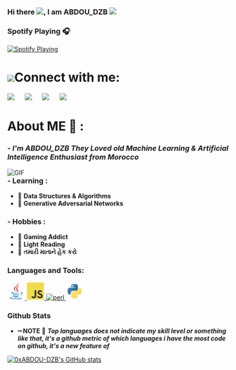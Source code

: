 ### Hi there <img src="https://raw.githubusercontent.com/MartinHeinz/MartinHeinz/master/wave.gif" width="30px">, I am **ABDOU_DZB** <img src="https://github.com/ABD0U-DZB/ABD0U-DZB/blob/main/803793060932223006.gif?raw=true" width="30px">
  
  
### Spotify Playing 🎧
[<img src="https://spotify-recently-played-readme.vercel.app/api?user=7i4n4dyk0zel9npnqdx84mbts" alt="Spotify Playing" width="400" style="align: left"/>](https://open.spotify.com/user/7i4n4dyk0zel9npnqdx84mbts)




<h1><img src="https://emojis.slackmojis.com/emojis/images/1531849430/4246/blob-sunglasses.gif?1531849430" width="30"/>Connect with me:</h1>
<p align="left">
<a href="https://github.com/ABD0U-DZB" target="_blank"><img height="30" src="https://cdn.jsdelivr.net/npm/simple-icons@3.0.1/icons/github.svg"></a>&nbsp;&nbsp;&nbsp;&nbsp;&nbsp;
<a href="https://www.instagram.com/0xabdou_dzb1/" target="_blank"><img height="30" src="https://cdn.jsdelivr.net/npm/simple-icons@3.0.1/icons/instagram.svg"></a>&nbsp;&nbsp;&nbsp;&nbsp;&nbsp;
  <a href="https://twitter.com/0xABDOU_DZB" target="_blank"><img height="30" src="https://cdn.jsdelivr.net/npm/simple-icons@3.0.1/icons/twitter.svg"></a>&nbsp;&nbsp;&nbsp;&nbsp;&nbsp;
  <a href="https://www.youtube.com/channel/UCT8ED2KaMXmoSviKd7972Fw" target="_blank"><img height="30" src="https://cdn.jsdelivr.net/npm/simple-icons@3.0.1/icons/youtube.svg"></a>&nbsp;&nbsp;&nbsp;&nbsp;&nbsp;
  
# About ME 💬 :
### - *I'm* *ABDOU_DZB* *They* *Loved* *old* *Machine* *Learning* *&* *Artificial* *Intelligence* *Enthusiast* *from* *Morocco*
<img hight="480" width="580" alt="GIF" align="right" src="https://github.com/ABD0U-DZB/ABD0U-DZB/blob/main/FUUUCK.gif">

### - Learning :
- 🔹 **Data Structures & Algorithms**
- 🔹 **Generative Adversarial Networks**

### - Hobbies : 
- 🔸 **Gaming Addict**
- 🔸 **Light** **Reading** 
- 🔸 **તમારી માતાને હેક કરો**

<h3 align="left">Languages and Tools:</h3>

<p align="left"> <a href="https://www.java.com" target="_blank"> <img src="https://raw.githubusercontent.com/devicons/devicon/master/icons/java/java-original.svg" alt="java" width="40" height="40"/> </a> <a href="https://developer.mozilla.org/en-US/docs/Web/JavaScript" target="_blank"> <img
src="https://raw.githubusercontent.com/devicons/devicon/master/icons/javascript/javascript-original.svg" alt="javascript" width="40" height="40"/> </a> <a
href="https://www.perl.org/" target="_blank"> <img src="https://api.iconify.design/logos-perl.svg" alt="perl" width="40" height="40"/> </a> <a href="https://www.python.org" target="_blank"> <img src="https://raw.githubusercontent.com/devicons/devicon/master/icons/python/python-original.svg" alt="python" width="40" height="40"/> </a> </p>



<!--- 
  if you have forked this to use on your profile, 
  Change the `github-readme-stats.ABDOU_DZB.vercel.app` to `github-readme-stats.vercel.app` 
--->

<!-- Change the `github-readme-stats.ABDOU_DZB.vercel.app` to `github-readme-stats.vercel.app`  -->

### Github Stats 

- ✏**NOTE** 📃  ***Top languages does not indicate my skill level or something like that, it's a github metric of which languages i have the most code on github, it's a new feature of***

[![0xABDOU-DZB's GitHub stats](https://github-readme-stats.vercel.app/api?username=0xABDOU-DZB)](https://github.com/0xABDOU-DZB/github-readme-stats)

